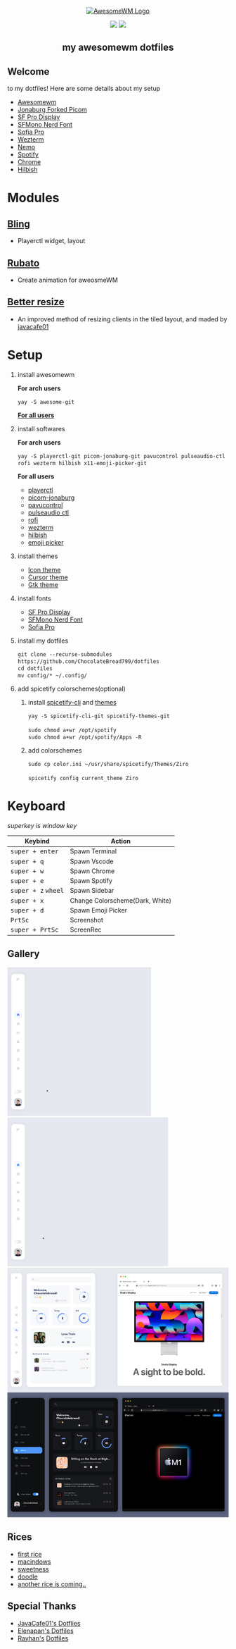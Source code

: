 <div align=center>

<a href="https://awesomewm.org/"><img alt="AwesomeWM Logo" height="160" src="https://upload.wikimedia.org/wikipedia/commons/0/07/Awesome_logo.svg"></a>

<div align="center">
    <img src ="https://img.shields.io/badge/Awesomewm-6c5d87.svg?&style=for-the-badge&logo=Lua&logoColor=white"/>
    <img src ="https://img.shields.io/badge/ArchLinux-4ba383.svg?&style=for-the-badge&logo=Arch Linux&logoColor=white"/>
</div>

</div>

<h2 align="center" style="font-weight: bold"> my awesomewm dotfiles </h2>

## __Welcome__
 to my dotfiles!
Here are some details about my setup

- [Awesomewm](https://awesomewm.org/)
- [Jonaburg Forked Picom](https://github.com/jonaburg/picom)
- [SF Pro Display](https://github.com/sahibjotsaggu/San-Francisco-Pro-Fonts)
- [SFMono Nerd Font](https://github.com/epk/SF-Mono-Nerd-Font)
- [Sofia Pro](https://fonts.adobe.com/fonts/sofia#fonts-section)
- [Wezterm](https://github.com/wez/wezterm)
- [Nemo](https://github.com/linuxmint/nemo)
- [Spotify](https://aur.archlinux.org/packages/spotify)
- [Chrome](https://aur.archlinux.org/packages/google-chrome)
- [Hilbish](https://github.com/Rosettea/Hilbish)

# Modules

## [Bling](https://blingcorp.github.io/bling/)
- Playerctl widget, layout 
## [Rubato](https://github.com/andOrlando/rubato)
- Create animation for aweosmeWM
## [Better resize](https://github.com/JavaCafe01/dotfiles/blob/master/config/awesome/module/better-resize.lua)
- An improved method of resizing clients in the tiled layout, and maded
by [javacafe01](https://github.com/JavaCafe01)

# Setup
1. install awesomewm

    **For arch users**
    ``` shell
    yay -S awesome-git
    ```
    **[For all users](https://github.com/awesomeWM/awesome/#building-and-installation)**

2. install softwares

    **For arch users**
    ```shell
    yay -S playerctl-git picom-jonaburg-git pavucontrol pulseaudio-ctl rofi wezterm hilbish x11-emoji-picker-git
    ```
    **For all users**
    - [playerctl](https://github.com/altdesktop/playerctl)
    - [picom-jonaburg](https://github.com/jonaburg/picom)
    - [pavucontrol](https://github.com/pulseaudio/pavucontrol)
    - [pulseaudio ctl](https://github.com/pulseaudio/pavucontrol)
    - [rofi](https://github.com/davatorium/rofi)
    - [wezterm](https://github.com/wez/wezterm)
    - [hilbish](https://github.com/Rosettea/Hilbish)
    - [emoji picker](https://github.com/GaZaTu/x11-emoji-picker)

3. install themes

    - [Icon theme](https://github.com/zayronxio/Mkos-Big-Sur)
    - [Cursor theme](https://github.com/varlesh/volantes-cursors)
    - [Gtk theme](https://github.com/vinceliuice/WhiteSur-gtk-theme)

4. install fonts

    - [SF Pro Display](https://github.com/sahibjotsaggu/San-Francisco-Pro-Fonts)
    - [SFMono Nerd Font](https://github.com/epk/SF-Mono-Nerd-Font)
    - [Sofia Pro](https://fonts.adobe.com/fonts/sofia#fonts-section)

5. install my dotfiles
    ```shell
    git clone --recurse-submodules https://github.com/ChocolateBread799/dotfiles
    cd dotfiles
    mv config/* ~/.config/
    ```

6. add spicetify colorschemes(optional)
    1. install [spicetify-cli](https://github.com/spicetify/spicetify-cli) and [themes](https://github.com/spicetify/spicetify-themes)
        ```shell
        yay -S spicetify-cli-git spicetify-themes-git

        sudo chmod a+wr /opt/spotify
        sudo chmod a+wr /opt/spotify/Apps -R    
        ```
    2. add colorschemes
        ```shell
        sudo cp color.ini ~/usr/share/spicetify/Themes/Ziro

        spicetify config current_theme Ziro
        ```

# Keyboard

_superkey is window key_

| Keybind | Action |
| --- | --- |
| <kbd>super + enter</kbd> | Spawn Terminal | 
| <kbd>super + q</kbd> | Spawn Vscode 
| <kbd>super + w</kbd> | Spawn Chrome |
| <kbd>super + e</kbd> | Spawn Spotify |
| <kbd>super + z</kbd> <kbd>wheel</kbd> | Spawn Sidebar |
| <kbd>super + x</kbd> | Change Colorscheme(Dark, White) |
| <kbd>super + d</kbd> | Spawn Emoji Picker |
| <kbd>PrtSc</kbd> | Screenshot |
| <kbd>super + PrtSc</kbd> | ScreenRec |


## Gallery

![demo1](./assets/demo1.gif)
![demo2](./assets/demo2.gif)
![workspace](./assets/workspace.jpg)

## Rices

- [first rice](https://github.com/ChocolateBread799/dotfiles/tree/1e9beb02c420bdff45d0f5e2a774e469d11c3885)
- [macindows](https://github.com/ChocolateBread799/dotfiles/tree/099a9a63fa4d3a105ed1e3254d31ca3264c413d7)
- [sweetness](https://github.com/ChocolateBread799/dotfiles/tree/a5cffc6580dc99e48c25958d51546642f0fe32d8)
- [doodle](https://github.com/ChocolateBread799/dotfiles/tree/a5cffc6580dc99e48c25958d51546642f0fe32d8)
- [another rice is coming..](https://www.youtube.com/watch?v=Tx5nF3Gay0A&ab_channel=ispoal)

## Special Thanks
- [JavaCafe01's Dotflies](https://github.com/JavaCafe01/dotfiles)
- [Elenapan's Dotfiles](https://github.com/elenapan/dotfiles)
- [Rayhan's](https://github.com/rxyhn) [Dotfiles](https://github.com/rxyhn/AwesomeWM-Dotfiles)
